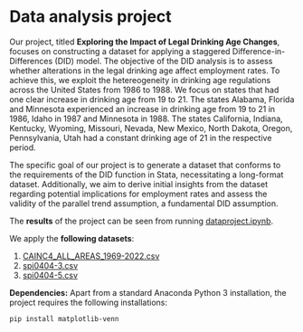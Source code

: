 # Data analysis project


Our project, titled **Exploring the Impact of Legal Drinking Age Changes**, focuses on constructing a dataset for applying a staggered Difference-in-Differences (DID) model. The objective of the DID analysis is to assess whether alterations in the legal drinking age affect employment rates. To achieve this, we exploit the hetereogeneity in drinking age regulations across the United States from 1986 to 1988.
We focus on states that had one clear increase in drinking age from 19 to 21. The states Alabama, Florida and Minnesota experienced an increase in drinking age from 19 to 21 in 1986, Idaho in 1987 and Minnesota in 1988. The states California, Indiana, Kentucky, Wyoming, Missouri, Nevada, New Mexico, North Dakota, Oregon, Pennsylvania, Utah had a constant drinking age of 21 in the respective period.

The specific goal of our project is to generate a dataset that conforms to the requirements of the DID function in Stata, necessitating a long-format dataset. Additionally, we aim to derive initial insights from the dataset regarding potential implications for employment rates and assess the validity of the parallel trend assumption, a fundamental DID assumption.

The **results** of the project can be seen from running [dataproject.ipynb](dataproject.ipynb).

We apply the **following datasets**:

1. [CAINC4_ALL_AREAS_1969-2022.csv](https://apps.bea.gov/regional/downloadzip.cfm?_gl=1*pn7tgq*_ga*MTM0MTU4OTIzMS4xNzA5MjM4MDM1*_ga_J4698JNNFT*MTcwOTczOTQ2NC40LjEuMTcwOTc0MTM1MS4xMC4wLjA.)
2. [spi0404-3.csv](https://apps.bea.gov/regional/histdata/releases/0404spi/index.cfm)
3. [spi0404-5.csv](https://apps.bea.gov/regional/histdata/releases/0404spi/index.cfm)

**Dependencies:** Apart from a standard Anaconda Python 3 installation, the project requires the following installations:

``pip install matplotlib-venn``
